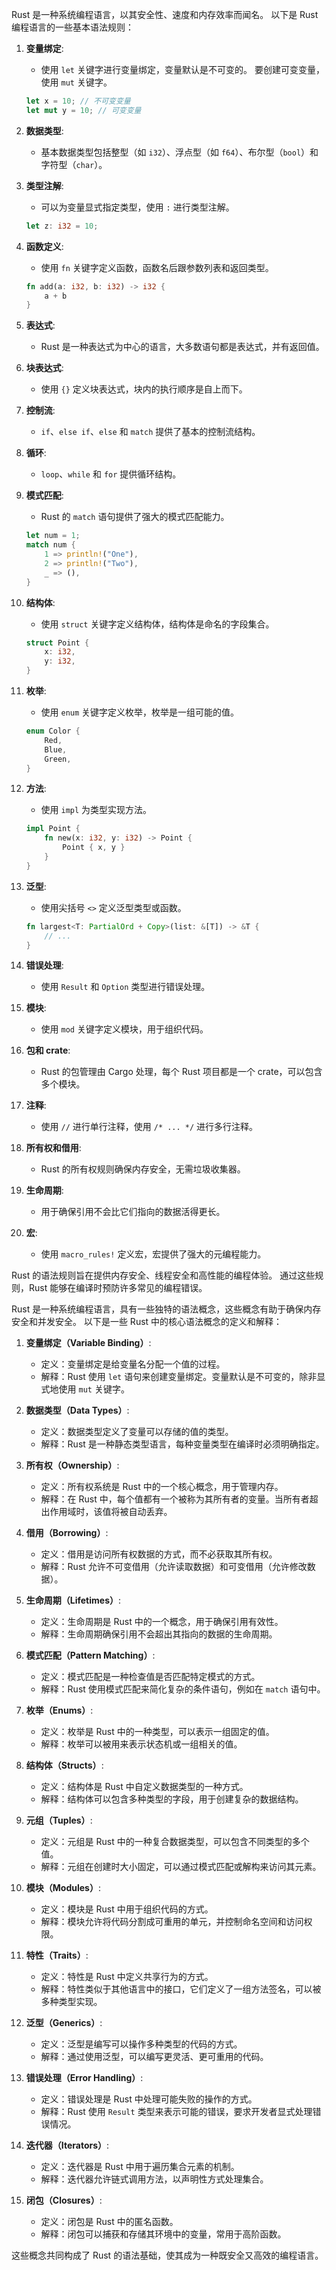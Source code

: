 Rust 是一种系统编程语言，以其安全性、速度和内存效率而闻名。
以下是 Rust 编程语言的一些基本语法规则：

1. **变量绑定**:
   - 使用 `let` 关键字进行变量绑定，变量默认是不可变的。
   要创建可变变量，使用 `mut` 关键字。

   ```rust
   let x = 10; // 不可变变量
   let mut y = 10; // 可变变量
   ```

2. **数据类型**:
   - 基本数据类型包括整型（如 `i32`）、浮点型（如 `f64`）、布尔型（`bool`）和字符型（`char`）。

3. **类型注解**:
   - 可以为变量显式指定类型，使用 `:` 进行类型注解。

   ```rust
   let z: i32 = 10;
   ```

4. **函数定义**:
   - 使用 `fn` 关键字定义函数，函数名后跟参数列表和返回类型。

   ```rust
   fn add(a: i32, b: i32) -> i32 {
       a + b
   }
   ```

5. **表达式**:
   - Rust 是一种表达式为中心的语言，大多数语句都是表达式，并有返回值。

6. **块表达式**:
   - 使用 `{}` 定义块表达式，块内的执行顺序是自上而下。

7. **控制流**:
   - `if`、`else if`、`else` 和 `match` 提供了基本的控制流结构。

8. **循环**:
   - `loop`、`while` 和 `for` 提供循环结构。

9. **模式匹配**:
   - Rust 的 `match` 语句提供了强大的模式匹配能力。

   ```rust
   let num = 1;
   match num {
       1 => println!("One"),
       2 => println!("Two"),
       _ => (),
   }
   ```

10. **结构体**:
    - 使用 `struct` 关键字定义结构体，结构体是命名的字段集合。

    ```rust
    struct Point {
        x: i32,
        y: i32,
    }
    ```

11. **枚举**:
    - 使用 `enum` 关键字定义枚举，枚举是一组可能的值。

    ```rust
    enum Color {
        Red,
        Blue,
        Green,
    }
    ```

12. **方法**:
    - 使用 `impl` 为类型实现方法。

    ```rust
    impl Point {
        fn new(x: i32, y: i32) -> Point {
            Point { x, y }
        }
    }
    ```

13. **泛型**:
    - 使用尖括号 `<>` 定义泛型类型或函数。

    ```rust
    fn largest<T: PartialOrd + Copy>(list: &[T]) -> &T {
        // ...
    }
    ```

14. **错误处理**:
    - 使用 `Result` 和 `Option` 类型进行错误处理。

15. **模块**:
    - 使用 `mod` 关键字定义模块，用于组织代码。

16. **包和 crate**:
    - Rust 的包管理由 Cargo 处理，每个 Rust 项目都是一个 crate，可以包含多个模块。

17. **注释**:
    - 使用 `//` 进行单行注释，使用 `/* ... */` 进行多行注释。

18. **所有权和借用**:
    - Rust 的所有权规则确保内存安全，无需垃圾收集器。

19. **生命周期**:
    - 用于确保引用不会比它们指向的数据活得更长。

20. **宏**:
    - 使用 `macro_rules!` 定义宏，宏提供了强大的元编程能力。

Rust 的语法规则旨在提供内存安全、线程安全和高性能的编程体验。
通过这些规则，Rust 能够在编译时预防许多常见的编程错误。


Rust 是一种系统编程语言，具有一些独特的语法概念，这些概念有助于确保内存安全和并发安全。
以下是一些 Rust 中的核心语法概念的定义和解释：

1. **变量绑定（Variable Binding）**:
   - 定义：变量绑定是给变量名分配一个值的过程。
   - 解释：Rust 使用 `let` 语句来创建变量绑定。变量默认是不可变的，除非显式地使用 `mut` 关键字。

2. **数据类型（Data Types）**:
   - 定义：数据类型定义了变量可以存储的值的类型。
   - 解释：Rust 是一种静态类型语言，每种变量类型在编译时必须明确指定。

3. **所有权（Ownership）**:
   - 定义：所有权系统是 Rust 中的一个核心概念，用于管理内存。
   - 解释：在 Rust 中，每个值都有一个被称为其所有者的变量。当所有者超出作用域时，该值将被自动丢弃。

4. **借用（Borrowing）**:
   - 定义：借用是访问所有权数据的方式，而不必获取其所有权。
   - 解释：Rust 允许不可变借用（允许读取数据）和可变借用（允许修改数据）。

5. **生命周期（Lifetimes）**:
   - 定义：生命周期是 Rust 中的一个概念，用于确保引用有效性。
   - 解释：生命周期确保引用不会超出其指向的数据的生命周期。

6. **模式匹配（Pattern Matching）**:
   - 定义：模式匹配是一种检查值是否匹配特定模式的方式。
   - 解释：Rust 使用模式匹配来简化复杂的条件语句，例如在 `match` 语句中。

7. **枚举（Enums）**:
   - 定义：枚举是 Rust 中的一种类型，可以表示一组固定的值。
   - 解释：枚举可以被用来表示状态机或一组相关的值。

8. **结构体（Structs）**:
   - 定义：结构体是 Rust 中自定义数据类型的一种方式。
   - 解释：结构体可以包含多种类型的字段，用于创建复杂的数据结构。

9. **元组（Tuples）**:
   - 定义：元组是 Rust 中的一种复合数据类型，可以包含不同类型的多个值。
   - 解释：元组在创建时大小固定，可以通过模式匹配或解构来访问其元素。

10. **模块（Modules）**:
    - 定义：模块是 Rust 中用于组织代码的方式。
    - 解释：模块允许将代码分割成可重用的单元，并控制命名空间和访问权限。

11. **特性（Traits）**:
    - 定义：特性是 Rust 中定义共享行为的方式。
    - 解释：特性类似于其他语言中的接口，它们定义了一组方法签名，可以被多种类型实现。

12. **泛型（Generics）**:
    - 定义：泛型是编写可以操作多种类型的代码的方式。
    - 解释：通过使用泛型，可以编写更灵活、更可重用的代码。

13. **错误处理（Error Handling）**:
    - 定义：错误处理是 Rust 中处理可能失败的操作的方式。
    - 解释：Rust 使用 `Result` 类型来表示可能的错误，要求开发者显式处理错误情况。

14. **迭代器（Iterators）**:
    - 定义：迭代器是 Rust 中用于遍历集合元素的机制。
    - 解释：迭代器允许链式调用方法，以声明性方式处理集合。

15. **闭包（Closures）**:
    - 定义：闭包是 Rust 中的匿名函数。
    - 解释：闭包可以捕获和存储其环境中的变量，常用于高阶函数。

这些概念共同构成了 Rust 的语法基础，使其成为一种既安全又高效的编程语言。

